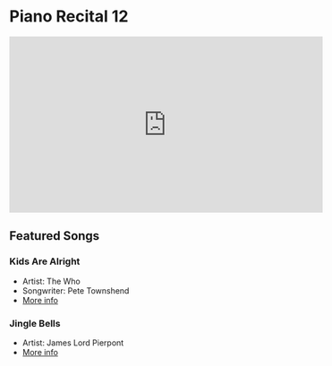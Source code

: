 # Piano Recital 12

<iframe width="560" height="315" src="https://www.youtube.com/embed/E7a9WUDLlU0" title="Piano Recital 12" frameborder="0" allow="accelerometer; clipboard-write; encrypted-media; gyroscope; picture-in-picture; web-share" allowfullscreen></iframe>

## Featured Songs

### Kids Are Alright

- Artist: The Who
- Songwriter: Pete Townshend
- [More info](https://en.wikipedia.org/wiki/The_Kids_Are_Alright_(song))

### Jingle Bells

- Artist: James Lord Pierpont
- [More info](https://en.wikipedia.org/wiki/Jingle_Bells)

